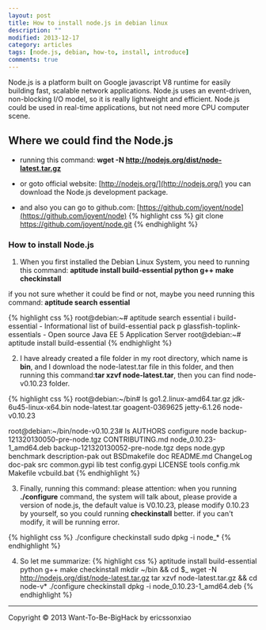 ```yaml
---
layout: post
title: How to install node.js in debian linux
description: ""
modified: 2013-12-17
category: articles
tags: [node.js, debian, how-to, install, introduce]
comments: true
---
```


Node.js is a platform built on Google javascript V8 runtime for easily building fast, scalable network applications. Node.js uses an event-driven, non-blocking I/O model, so it is really lightweight and efficient. Node.js could be used in real-time applications, but not need more CPU computer scene.

## Where we could find the Node.js
* running this command: **wget -N http://nodejs.org/dist/node-latest.tar.gz**

* or goto official website: [http://nodejs.org/](http://nodejs.org/)
you can download the Node.js development package.

* and also you can go to github.com: [https://github.com/joyent/node](https://github.com/joyent/node)
{% highlight css %}
git clone https://github.com/joyent/node.git
{% endhighlight %}


### How to install Node.js
1. When you first installed the Debian Linux System, you need to running this command:
**aptitude install build-essential python g++ make checkinstall**

if you not sure whether it could be find or not, maybe you need running this command:
**aptitude search essential**

{% highlight css %}
root@debian:~# aptitude search essential
i   build-essential                 - Informational list of build-essential pack
p   glassfish-toplink-essentials    - Open source Java EE 5 Application Server
root@debian:~# aptitude install build-essential
{% endhighlight %}

2. I have already created a file folder in my root directory, which name is **bin**, and I download the node-latest.tar file in this folder,
and then running this command:**tar xzvf node-latest.tar**, then you can find node-v0.10.23 folder.

{% highlight css %}
root@debian:~/bin# ls
go1.2.linux-amd64.tar.gz  jdk-6u45-linux-x64.bin  node-latest.tar
goagent-0369625           jetty-6.1.26            node-v0.10.23

root@debian:~/bin/node-v0.10.23# ls
AUTHORS                           configure        node
backup-121320130050-pre-node.tgz  CONTRIBUTING.md  node_0.10.23-1_amd64.deb
backup-121320130052-pre-node.tgz  deps             node.gyp
benchmark                         description-pak  out
BSDmakefile                       doc              README.md
ChangeLog                         doc-pak          src
common.gypi                       lib              test
config.gypi                       LICENSE          tools
config.mk                         Makefile         vcbuild.bat
{% endhighlight %}

3. Finally, running this command:
please attention: when you running **./configure** command, the system will talk about, please provide a version of node.js,
the default value is V0.10.23, please modify 0.10.23 by yourself, so you could running **checkinstall** better. 
if you can't modify, it will be running error.

{% highlight css %}
./configure
checkinstall
sudo dpkg -i node_*
{% endhighlight %}

4. So let me summarize:
{% highlight css %}
aptitude install build-essential python g++ make checkinstall
mkdir ~/bin && cd $_
wget -N http://nodejs.org/dist/node-latest.tar.gz
tar xzvf node-latest.tar.gz && cd node-v*
./configure
checkinstall
dpkg -i node_0.10.23-1_amd64.deb
{% endhighlight %}

* * * * * *
<div class="sample_footer">
Copyright &copy; 2013 Want-To-Be-BigHack by ericssonxiao
</div>